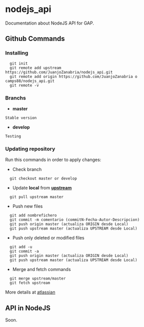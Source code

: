 # nodejs_api

Documentation about NodeJS API for GAP.

## Github Commands

### Installing
```
  git init
  git remote add upstream https://github.com/JuanjoZanabria/nodejs_api.git
  git remote add origin https://github.com/JuanjoZanabria o camps88/nodejs_api.git
  git remote -v
```
### Branchs
* **master** 
```
Stable version
```
* **develop**
```
Testing
```

### Updating repository
Run this commands in order to apply changes:
* Check branch
```
  git checkout master or develop
```
* Update **local** from **[upstream](https://github.com/JuanjoZanabria/nodejs_api.git)**
```
  git pull upstream master
```
* Push new files
```
  git add nombrefichero
  git commit -m comentario (commitN-Fecha-Autor-Descripcion)
  git push origin master (actualiza ORIGIN desde Local)
  git push upstream master (actualiza UPSTREAM desde Local)
```
* Push only deleted or modified files
```
  git add -u
  git commit -a
  git push origin master (actualiza ORIGIN desde Local)
  git push upstream master (actualiza UPSTREAM desde Local)
```
* Merge and fetch commands
```
  git merge upstream/master
  git fetch upstream
```

More details at [atlassian](https://www.atlassian.com/git?utm_source=basic-git-commands&utm_medium=link&utm_campaign=git-microsite)

## API in NodeJS

Soon.
